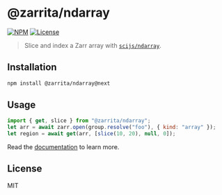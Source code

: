 # @zarrita/ndarray

[![NPM](https://img.shields.io/npm/v/@zarrita/ndarray/next.svg?color=black)](https://www.npmjs.com/package/zarrita)
[![License](https://img.shields.io/npm/l/zarrita.svg?color=black)](https://github.com/manzt/zarrita.js/raw/main/LICENSE)

> Slice and index a Zarr array with
> [`scijs/ndarray`](https://github.com/scijs/ndarray).

## Installation

```sh
npm install @zarrita/ndarray@next
```

## Usage

```javascript
import { get, slice } from "@zarrita/ndarray";
let arr = await zarr.open(group.resolve("foo"), { kind: "array" });
let region = await get(arr, [slice(10, 20), null, 0]);
```

Read the [documentation](https://manzt.github.io/zarrita.js/) to learn more.

## License

MIT
